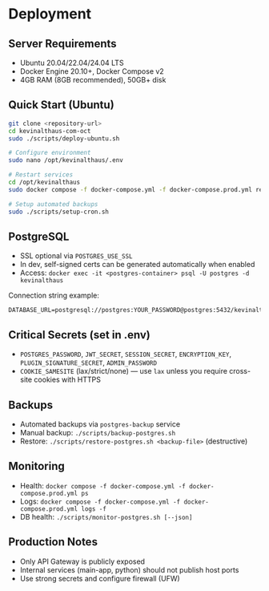 # Deployment

## Server Requirements

- Ubuntu 20.04/22.04/24.04 LTS
- Docker Engine 20.10+, Docker Compose v2
- 4GB RAM (8GB recommended), 50GB+ disk

## Quick Start (Ubuntu)

```bash
git clone <repository-url>
cd kevinalthaus-com-oct
sudo ./scripts/deploy-ubuntu.sh

# Configure environment
sudo nano /opt/kevinalthaus/.env

# Restart services
cd /opt/kevinalthaus
sudo docker compose -f docker-compose.yml -f docker-compose.prod.yml restart

# Setup automated backups
sudo ./scripts/setup-cron.sh
```

## PostgreSQL

- SSL optional via `POSTGRES_USE_SSL`
- In dev, self-signed certs can be generated automatically when enabled
- Access: `docker exec -it <postgres-container> psql -U postgres -d kevinalthaus`

Connection string example:
```
DATABASE_URL=postgresql://postgres:YOUR_PASSWORD@postgres:5432/kevinalthaus
```

## Critical Secrets (set in .env)

- `POSTGRES_PASSWORD`, `JWT_SECRET`, `SESSION_SECRET`, `ENCRYPTION_KEY`, `PLUGIN_SIGNATURE_SECRET`, `ADMIN_PASSWORD`
- `COOKIE_SAMESITE` (lax/strict/none) — use `lax` unless you require cross-site cookies with HTTPS

## Backups

- Automated backups via `postgres-backup` service
- Manual backup: `./scripts/backup-postgres.sh`
- Restore: `./scripts/restore-postgres.sh <backup-file>` (destructive)

## Monitoring

- Health: `docker compose -f docker-compose.yml -f docker-compose.prod.yml ps`
- Logs: `docker compose -f docker-compose.yml -f docker-compose.prod.yml logs -f`
- DB health: `./scripts/monitor-postgres.sh [--json]`

## Production Notes

- Only API Gateway is publicly exposed
- Internal services (main-app, python) should not publish host ports
- Use strong secrets and configure firewall (UFW)

